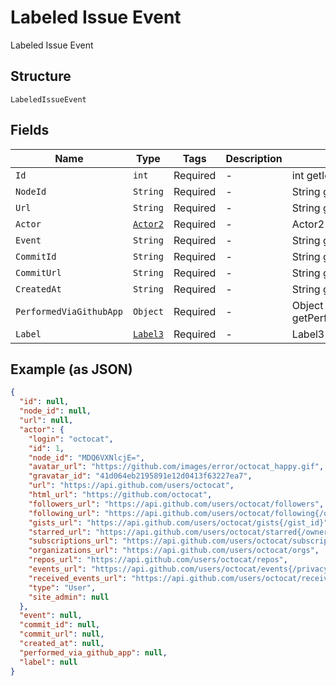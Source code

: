 
# Labeled Issue Event

Labeled Issue Event

## Structure

`LabeledIssueEvent`

## Fields

| Name | Type | Tags | Description | Getter | Setter |
|  --- | --- | --- | --- | --- | --- |
| `Id` | `int` | Required | - | int getId() | setId(int id) |
| `NodeId` | `String` | Required | - | String getNodeId() | setNodeId(String nodeId) |
| `Url` | `String` | Required | - | String getUrl() | setUrl(String url) |
| `Actor` | [`Actor2`](../../doc/models/actor-2.md) | Required | - | Actor2 getActor() | setActor(Actor2 actor) |
| `Event` | `String` | Required | - | String getEvent() | setEvent(String event) |
| `CommitId` | `String` | Required | - | String getCommitId() | setCommitId(String commitId) |
| `CommitUrl` | `String` | Required | - | String getCommitUrl() | setCommitUrl(String commitUrl) |
| `CreatedAt` | `String` | Required | - | String getCreatedAt() | setCreatedAt(String createdAt) |
| `PerformedViaGithubApp` | `Object` | Required | - | Object getPerformedViaGithubApp() | setPerformedViaGithubApp(Object performedViaGithubApp) |
| `Label` | [`Label3`](../../doc/models/label-3.md) | Required | - | Label3 getLabel() | setLabel(Label3 label) |

## Example (as JSON)

```json
{
  "id": null,
  "node_id": null,
  "url": null,
  "actor": {
    "login": "octocat",
    "id": 1,
    "node_id": "MDQ6VXNlcjE=",
    "avatar_url": "https://github.com/images/error/octocat_happy.gif",
    "gravatar_id": "41d064eb2195891e12d0413f63227ea7",
    "url": "https://api.github.com/users/octocat",
    "html_url": "https://github.com/octocat",
    "followers_url": "https://api.github.com/users/octocat/followers",
    "following_url": "https://api.github.com/users/octocat/following{/other_user}",
    "gists_url": "https://api.github.com/users/octocat/gists{/gist_id}",
    "starred_url": "https://api.github.com/users/octocat/starred{/owner}{/repo}",
    "subscriptions_url": "https://api.github.com/users/octocat/subscriptions",
    "organizations_url": "https://api.github.com/users/octocat/orgs",
    "repos_url": "https://api.github.com/users/octocat/repos",
    "events_url": "https://api.github.com/users/octocat/events{/privacy}",
    "received_events_url": "https://api.github.com/users/octocat/received_events",
    "type": "User",
    "site_admin": null
  },
  "event": null,
  "commit_id": null,
  "commit_url": null,
  "created_at": null,
  "performed_via_github_app": null,
  "label": null
}
```

